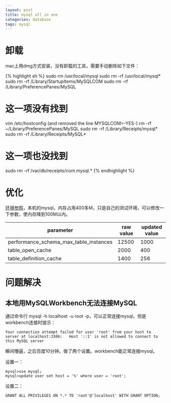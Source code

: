 ```yaml
---
layout: post
title: mysql all in one
categories: database
tags: mysql
---
```

# 卸载

mac上用dmg方式安装，没有卸载的工具，需要手动删除如下文件：

{% highlight sh %}
sudo rm /usr/local/mysql
sudo rm -rf /usr/local/mysql*
sudo rm -rf /Library/StartupItems/MySQLCOM
sudo rm -rf /Library/PreferencePanes/MySQL
# 这一项没有找到
vim /etc/hostconfig  (and removed the line MYSQLCOM=-YES-)
rm -rf ~/Library/PreferencePanes/MySQL
sudo rm -rf /Library/Receipts/mysql*
sudo rm -rf /Library/Receipts/MySQL*
# 这一项也没找到
sudo rm -rf /var/db/receipts/com.mysql.*
{% endhighlight %}

# 优化

[环境参照](http://fuqssi.com/000C/)，本机的mysql，内存占用400多M，只是自己的测试环境，可以修改一下参数，使内存降到100M以内。

| parameter                              | raw value | updated value |
| -------------------------------------- | --------- | ------------- |
| performance_schema_max_table_instances | 12500     | 1000          |
| table_open_cache                       | 2000      | 400           |
| table_definition_cache                 | 1400      | 256           |

# 问题解决

## 本地用MySQLWorkbench无法连接MySQL

通过命令行 mysql -h localhost -u root -p，可以正常连接mysql，但是workbench连接时提示：

```
Your connection attempt failed for user 'root' from your host to server at localhost:3306:   Host '::1' is not allowed to connect to this MySQL server
```

瞬间懵逼，之后百度10分钟。做了两个设置。workbench能正常连接mysql。

设置一：

```mysql
mysql>use mysql;
mysql>update user set host = '%' where user = 'root';
```

设置二：

```mysql
GRANT ALL PRIVILEGES ON *.* TO 'root'@'localhost' WITH GRANT OPTION;
```

